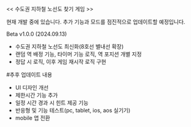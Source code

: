 << 수도권 지하철 노선도 찾기 게임 >>

현재 개발 중에 있습니다. 추가 기능과 모드를 점진적으로 업데이트할 예정입니다.

Beta v1.0.0 (2024.09.13)
- 수도권 지하철 노선도 최신화(8호선 별내선 확장)
- 랜덤 역 배정 기능, 타이머 기능 로직, 역 포지션 개별 지정
- 정답 시 로직, 이후 게임 재시작 로직 구현

#추후 업데이트 내용
- UI 디자인 개선
- 제한시간 기능 추가
- 일정 시간 경과 시 힌트 제공 기능
- 반응형 및 기능 테스트(pc, tablet, ios, aos 실기기)
- mobile 앱 전환
